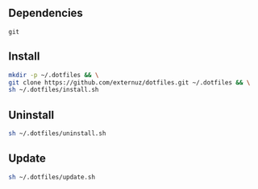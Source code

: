 ## Dependencies

`git`

## Install

```sh
mkdir -p ~/.dotfiles && \
git clone https://github.com/externuz/dotfiles.git ~/.dotfiles && \
sh ~/.dotfiles/install.sh
```

## Uninstall

```sh
sh ~/.dotfiles/uninstall.sh
```

## Update

```sh
sh ~/.dotfiles/update.sh
```
